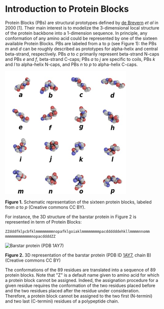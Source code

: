 # Introduction to Protein Blocks

Protein Blocks (PBs) are structural prototypes defined by [de Brevern](http://www.dsimb.inserm.fr/~debrevern/index.php) *et al* in 2000 [1]. Their main interest is to modelize the 3-dimensional local structure of the protein backbone into a 1-dimension sequence. In principle, any conformation of any amino acid could be represented by one of the sixteen available Protein Blocks. PBs are labeled from a to p (see Figure 1): the PBs *m* and *d* can be roughly described as prototypes for alpha-helix and central beta-strand, respectively. PBs *a* to *c* primarily represent beta-strand N-caps and PBs *e* and *f*, beta-strand C-caps; PBs *a* to *j* are specific to coils, PBs *k* and *l* to alpha-helix N-caps, and PBs *n* to *p* to alpha-helix C-caps. 

![PBs](img/PBs.jpg "PBs")

**Figure 1.** Schematic representation of the sixteen protein blocks, labeled from *a* to *p* (Creative commons CC BY).

For instance, the 3D structure of the barstar protein in Figure 2 is represented in term of Protein Blocks:

    ZZdddfklpcbfklmmmmmmmmnopafklgoiaklmmmmmmmmpacddddddehkllmmmmnnomm
    mmmmmmmmmmmmnopacddddZZ

![Barstar protein (PDB 1AY7)](img/1AY7_B.png "Barstar protein (PDB 1AY7)")

**Figure 2.** 3D representation of the barstar protein (PDB ID [1AY7](http://www.rcsb.org/pdb/explore/explore.do?pdbId=1AY7), chain B) (Creative commons CC BY)

The conformations of the 89 residues are translated into a sequence of 89 protein blocks. Note that "Z" is a default name given to amino acid for which a protein block cannot be assigned. Indeed, the assignation procedure for a given residue requires the conformation of the two residues placed before and the two residues placed after the residue under consideration. Therefore, a protein block cannot be assigned to the two first (N-termini) and two last (C-termini) residues of a polypeptide chain.


